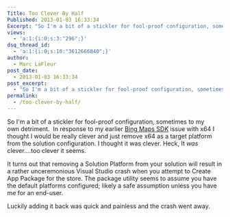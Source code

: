 ```yaml
---
Title: Too Clever By Half
Published: 2013-01-03 16:33:34
Excerpt: "So I'm a bit of a stickler for fool-proof configuration, sometimes to my own detriment. I'm also clever...too clever by half. "
views:
  - 'a:1:{i:0;s:3:"296";}'
dsq_thread_id:
  - 'a:1:{i:0;s:10:"3612666840";}'
author:
  - Marc LaFleur
post_date:
  - 2013-01-03 16:33:34
post_excerpt:
  - "So I'm a bit of a stickler for fool-proof configuration, sometimes to my own detriment. I'm also clever...too clever by half. "
permalink:
  - /too-clever-by-half/
---
```

So I'm a bit of a stickler for fool-proof configuration, sometimes to my own detriment.  In response to my earlier <a title="Bing Maps SDK" href="http://massivescale.azurewebsites.net/bing-maps-sdk/" target="_blank">Bing Maps SDK</a> issue with x64 I thought I would be really clever and just remove x64 as a target platform from the solution configuration. I thought it was clever. Heck, It <em>was</em> clever....too clever it seems.

It turns out that removing a Solution Platform from your solution will result in a rather unceremonious Visual Studio crash when you attempt to Create App Package for the store. The package utility seems to assume you have the default platforms configured; likely a safe assumption unless you have me for an end-user.

Luckily adding it back was quick and painless and the crash went away.

&nbsp;
